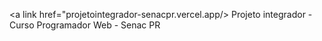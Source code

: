 <a link href="projetointegrador-senacpr.vercel.app/> Projeto integrador - Curso Programador Web - Senac PR</a>
<br><br>

